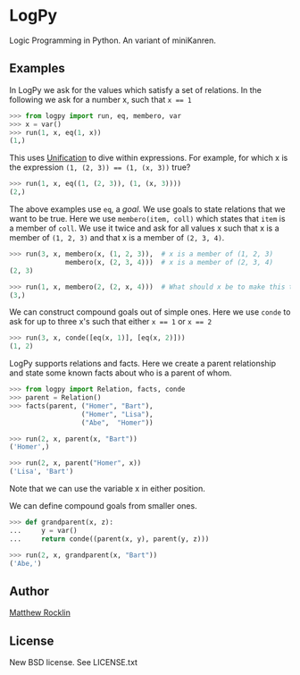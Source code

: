 LogPy
=====

Logic Programming in Python.  An variant of miniKanren.

Examples
--------

In LogPy we ask for the values which satisfy a set of relations.  In the
following we ask for a number x, such that `x == 1`
~~~~~~~~~~~Python
>>> from logpy import run, eq, membero, var
>>> x = var()
>>> run(1, x, eq(1, x))
(1,)
~~~~~~~~~~~

This uses
[Unification](http://en.wikipedia.org/wiki/Unification_%28computer_science%29) to
dive within expressions.  For example, for which x is the expression 
`(1, (2, 3)) == (1, (x, 3))` true?

~~~~~~~~~~~Python
>>> run(1, x, eq((1, (2, 3)), (1, (x, 3))))
(2,)
~~~~~~~~~~~

The above examples use `eq`, a *goal*.  We use goals to state relations that 
we want to be true.  Here we use `membero(item, coll)` which states that `item`
is a member of `coll`.  We use it twice and ask for all values x such that x is
a member of `(1, 2, 3)` and that x is a member of `(2, 3, 4)`.

~~~~~~~~~~~Python
>>> run(3, x, membero(x, (1, 2, 3)),  # x is a member of (1, 2, 3)
              membero(x, (2, 3, 4)))  # x is a member of (2, 3, 4)
(2, 3)

>>> run(1, x, membero(2, (2, x, 4)))  # What should x be to make this true?
(3,)
~~~~~~~~~~~

We can construct compound goals out of simple ones.  Here we use `conde` to ask
for up to three x's such that either `x == 1` or `x == 2`

~~~~~~~~~~~Python
>>> run(3, x, conde([eq(x, 1)], [eq(x, 2)]))
(1, 2)
~~~~~~~~~~~

LogPy supports relations and facts.  Here we create a parent relationship and
state some known facts about who is a parent of whom.

~~~~~~~~~~~Python
>>> from logpy import Relation, facts, conde
>>> parent = Relation()
>>> facts(parent, ("Homer", "Bart"),
                  ("Homer", "Lisa"),
                  ("Abe",  "Homer"))

>>> run(2, x, parent(x, "Bart"))
('Homer',)

>>> run(2, x, parent("Homer", x))
('Lisa', 'Bart')
~~~~~~~~~~~~

Note that we can use the variable x in either position.  

We can define compound goals from smaller ones.

~~~~~~~~~~~Python
>>> def grandparent(x, z):
...     y = var()
...     return conde((parent(x, y), parent(y, z)))

>>> run(2, x, grandparent(x, "Bart"))
('Abe,')
~~~~~~~~~~~

Author
------

[Matthew Rocklin](http://matthewrocklin.com)

License
-------

New BSD license. See LICENSE.txt
